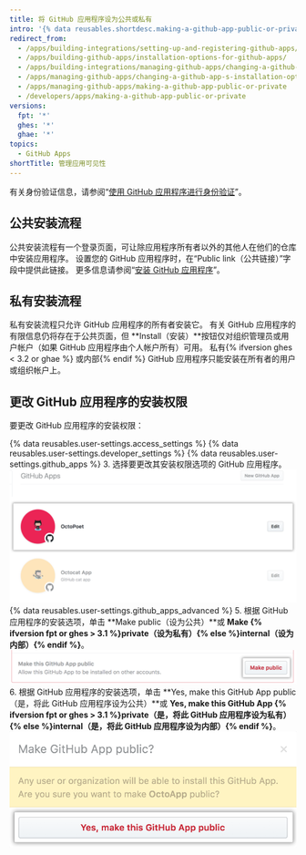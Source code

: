 ```yaml
---
title: 将 GitHub 应用程序设为公共或私有
intro: '{% data reusables.shortdesc.making-a-github-app-public-or-private %}'
redirect_from:
  - /apps/building-integrations/setting-up-and-registering-github-apps/about-installation-options-for-github-apps/
  - /apps/building-github-apps/installation-options-for-github-apps/
  - /apps/building-integrations/managing-github-apps/changing-a-github-app-s-installation-option/
  - /apps/managing-github-apps/changing-a-github-app-s-installation-option/
  - /apps/managing-github-apps/making-a-github-app-public-or-private
  - /developers/apps/making-a-github-app-public-or-private
versions:
  fpt: '*'
  ghes: '*'
  ghae: '*'
topics:
  - GitHub Apps
shortTitle: 管理应用可见性
---
```


有关身份验证信息，请参阅“[使用 GitHub 应用程序进行身份验证](/apps/building-github-apps/authenticating-with-github-apps/#authenticating-as-an-installation)”。

## 公共安装流程

公共安装流程有一个登录页面，可让除应用程序所有者以外的其他人在他们的仓库中安装应用程序。 设置您的 GitHub 应用程序时，在“Public link（公共链接）”字段中提供此链接。 更多信息请参阅“[安装 GitHub 应用程序](/apps/installing-github-apps/)”。

## 私有安装流程

私有安装流程只允许 GitHub 应用程序的所有者安装它。 有关 GitHub 应用程序的有限信息仍将存在于公共页面，但 **Install（安装）**按钮仅对组织管理员或用户帐户（如果 GitHub 应用程序由个人帐户所有）可用。 私有{% ifversion ghes < 3.2 or ghae %} 或内部{% endif %} GitHub 应用程序只能安装在所有者的用户或组织帐户上。

## 更改 GitHub 应用程序的安装权限

要更改 GitHub 应用程序的安装权限：

{% data reusables.user-settings.access_settings %}
{% data reusables.user-settings.developer_settings %}
{% data reusables.user-settings.github_apps %}
3. 选择要更改其安装权限选项的 GitHub 应用程序。 ![应用程序选择](/assets/images/github-apps/github_apps_select-app.png)
{% data reusables.user-settings.github_apps_advanced %}
5. 根据 GitHub 应用程序的安装选项，单击 **Make public（设为公共）**或 **Make {% ifversion fpt or ghes > 3.1 %}private（设为私有）{% else %}internal（设为内部）{% endif %}**。 ![更改 GitHub 应用程序安装选项的按钮](/assets/images/github-apps/github_apps_make_public.png)
6. 根据 GitHub 应用程序的安装选项，单击 **Yes, make this GitHub App public（是，将此 GitHub 应用程序设为公共）**或 **Yes, make this GitHub App {% ifversion fpt or ghes > 3.1 %}private（是，将此 GitHub 应用程序设为私有）{% else %}internal（是，将此 GitHub 应用程序设为内部）{% endif %}**。 ![确认更改安装选项的按钮](/assets/images/github-apps/github_apps_confirm_installation_option.png)
